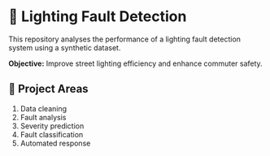 # 🚦 Lighting Fault Detection
This repository analyses the performance of a lighting fault detection system using a synthetic dataset.

**Objective:** Improve street lighting efficiency and enhance commuter safety.

## 🔎 Project Areas
1. Data cleaning
2. Fault analysis
3. Severity prediction  
4. Fault classification  
5. Automated response